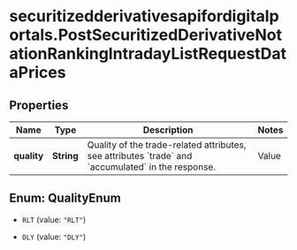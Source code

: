 # securitizedderivativesapifordigitalportals.PostSecuritizedDerivativeNotationRankingIntradayListRequestDataPrices

## Properties

Name | Type | Description | Notes
------------ | ------------- | ------------- | -------------
**quality** | **String** | Quality of the trade-related attributes, see attributes &#x60;trade&#x60; and &#x60;accumulated&#x60; in the response. | Value | Description | | --- | --- | | RLT | Real-time: intraday prices with minimal technical processing delays. | | DLY | Delayed: intraday prices with an exchange-imposed delay of usually 15 to 30 minutes. |   | [optional] [default to &#39;DLY&#39;]



## Enum: QualityEnum


* `RLT` (value: `"RLT"`)

* `DLY` (value: `"DLY"`)




